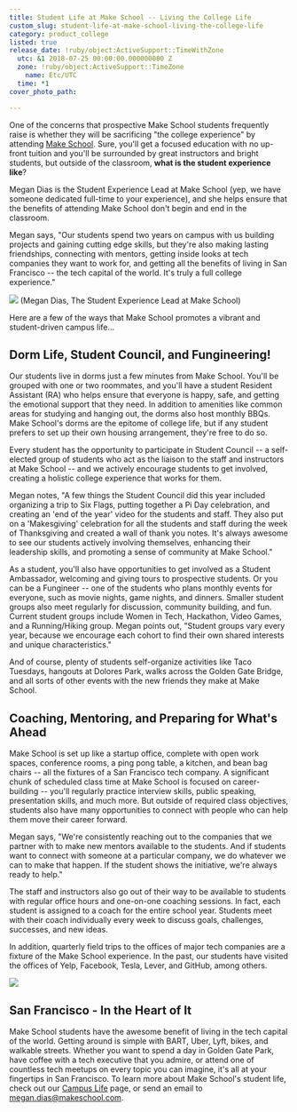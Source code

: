 ```yaml
---
title: Student Life at Make School -- Living the College Life
custom_slug: student-life-at-make-school-living-the-college-life
category: product_college
listed: true
release_date: !ruby/object:ActiveSupport::TimeWithZone
  utc: &1 2018-07-25 00:00:00.000000000 Z
  zone: !ruby/object:ActiveSupport::TimeZone
    name: Etc/UTC
  time: *1
cover_photo_path: 

---
```

One of the concerns that prospective Make School students frequently raise is whether they will be sacrificing "the college experience" by attending [Make School](https://www.makeschool.com/). Sure, you'll get a focused education with no up-front tuition and you'll be surrounded by great instructors and bright students, but outside of the classroom, __what is the student experience like__?

Megan Dias is the Student Experience Lead at Make School (yep, we have someone dedicated full-time to your experience), and she helps ensure that the benefits of attending Make School don't begin and end in the classroom.

Megan says, "Our students spend two years on campus with us building projects and gaining cutting edge skills, but they're also making lasting friendships, connecting with mentors, getting inside looks at tech companies they want to work for, and getting all the benefits of living in San Francisco -- the tech capital of the world. It's truly a full college experience."

![](https://res.cloudinary.com/makeschool/image/upload/v1532637851/Blog/2018PC-YEP-75_Cropped.jpg)
(Megan Dias, The Student Experience Lead at Make School)

Here are a few of the ways that Make School promotes a vibrant and student-driven campus life...

## Dorm Life, Student Council, and Fungineering!

Our students live in dorms just a few minutes from Make School. You'll be grouped with one or two roommates, and you'll have a student Resident Assistant (RA) who helps ensure that everyone is happy, safe, and getting the emotional support that they need. In addition to amenities like common areas for studying and hanging out, the dorms also host monthly BBQs. Make School's dorms are the epitome of college life, but if any student prefers to set up their own housing arrangement, they're free to do so.

Every student has the opportunity to participate in Student Council -- a self-elected group of students who act as the liaison to the staff and instructors at Make School -- and we actively encourage students to get involved, creating a holistic college experience that works for them.

Megan notes, "A few things the Student Council did this year included organizing a trip to Six Flags, putting together a Pi Day celebration, and creating an 'end of the year' video for the students and staff. They also put on a 'Makesgiving' celebration for all the students and staff during the week of Thanksgiving and created a wall of thank you notes. It's always awesome to see our students actively involving themselves, enhancing their leadership skills, and promoting a sense of community at Make School."

As a student, you'll also have opportunities to get involved as a Student Ambassador, welcoming and giving tours to prospective students. Or you can be a Fungineer -- one of the students who plans monthly events for everyone, such as movie nights, game nights, and dinners. Smaller student groups also meet regularly for discussion, community building, and fun. Current student groups include Women in Tech, Hackathon, Video Games, and a Running/Hiking group. Megan points out, "Student groups vary every year, because we encourage each cohort to find their own shared interests and unique characteristics."

And of course, plenty of students self-organize activities like Taco Tuesdays, hangouts at Dolores Park, walks across the Golden Gate Bridge, and all sorts of other events with the new friends they make at Make School.

## Coaching, Mentoring, and Preparing for What's Ahead

Make School is set up like a startup office, complete with open work spaces, conference rooms, a ping pong table, a kitchen, and bean bag chairs -- all the fixtures of a San Francisco tech company. A significant chunk of scheduled class time at Make School is focused on career-building -- you'll regularly practice interview skills, public speaking, presentation skills, and much more. But outside of required class objectives, students also have many opportunities to connect with people who can help them move their career forward.

Megan says, "We're consistently reaching out to the companies that we partner with to make new mentors available to the students. And if students want to connect with someone at a particular company, we do whatever we can to make that happen. If the student shows the initiative, we're always ready to help."

The staff and instructors also go out of their way to be available to students with regular office hours and one-on-one coaching sessions. In fact, each student is assigned to a coach for the entire school year. Students meet with their coach individually every week to discuss goals, challenges, successes, and new ideas.

In addition, quarterly field trips to the offices of major tech companies are a fixture of the Make School experience. In the past, our students have visited the offices of Yelp, Facebook, Tesla, Lever, and GitHub, among others.

![](https://res.cloudinary.com/makeschool/image/upload/v1532632009/Blog/tesla-08.jpg)

## San Francisco - In the Heart of It

Make School students have the awesome benefit of living in the tech capital of the world. Getting around is simple with BART, Uber, Lyft, bikes, and walkable streets. Whether you want to spend a day in Golden Gate Park, have coffee with a tech executive that you admire, or attend one of countless tech meetups on every topic you can imagine, it's all at your fingertips in San Francisco.
To learn more about Make School's student life, check out our [Campus Life](https://www.makeschool.com/product-college/campus-life) page, or send an email to megan.dias@makeschool.com.
